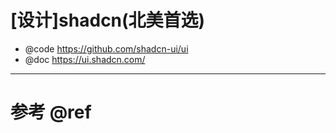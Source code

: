 # [设计]shadcn(北美首选)

- @code https://github.com/shadcn-ui/ui
- @doc https://ui.shadcn.com/

---

# 参考 @ref